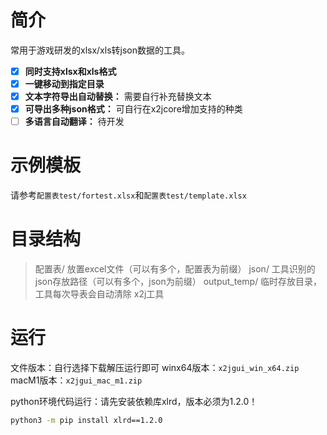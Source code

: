 # 简介

常用于游戏研发的xlsx/xls转json数据的工具。

- [X] **同时支持xlsx和xls格式**
- [x] **一键移动到指定目录** 
- [x] **文本字符导出自动替换：** 需要自行补充替换文本 
- [x] **可导出多种json格式：** 可自行在x2jcore增加支持的种类
- [ ] **多语言自动翻译：** 待开发

# 示例模板
请参考`配置表test/fortest.xlsx`和`配置表test/template.xlsx`

# 目录结构
> 配置表/  放置excel文件（可以有多个，配置表为前缀）
> json/  工具识别的json存放路径（可以有多个，json为前缀）
> output_temp/  临时存放目录，工具每次导表会自动清除
> x2j工具


# 运行
文件版本：自行选择下载解压运行即可
winx64版本：`x2jgui_win_x64.zip`
macM1版本：`x2jgui_mac_m1.zip`

python环境代码运行：请先安装依赖库xlrd，版本必须为1.2.0！
```bash
python3 -m pip install xlrd==1.2.0
```
